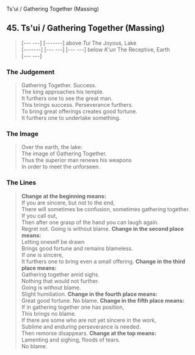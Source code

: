 Ts'ui / Gathering Together (Massing)
## 45. Ts'ui / Gathering Together (Massing)
> [--- ---]
> [-------] above _Tui_ The Joyous, Lake  
> [-------]
> [--- ---]
> [--- ---] below _K'un_ The Receptive, Earth  
> [--- ---]
### The Judgement
> Gathering Together. Success.  
 The king approaches his temple.  
 It furthers one to see the great man.  
 This brings success. Perseverance furthers.  
 To bring great offerings creates good fortune.  
 It furthers one to undertake something.
### The Image
> Over the earth, the lake:  
 The image of Gathering Together.  
 Thus the superior man renews his weapons  
 In order to meet the unforseen.
### The Lines

 > **Change at the beginning means:**  
 If you are sincere, but not to the end,  
 There will sometimes be confusion, sometimes gathering together.  
 If you call out,  
 Then after one grasp of the hand you can laugh again.  
 Regret not. Going is without blame.
 > **Change in the second place means:**  
 Letting oneself be drawn  
 Brings good fortune and remains blameless.  
 If one is sincere,  
 It furthers one to bring even a small offering.
 > **Change in the third place means:**  
 Gathering together amid sighs.  
 Nothing that would not further.  
 Going is without blame.  
 Slight humiliation.
 > **Change in the fourth place means:**  
 Great good fortune. No blame.
 > **Change in the fifth place means:**  
 If in gathering together one has position,  
 This brings no blame.  
 If there are some who are not yet sincere in the work,  
 Sublime and enduring perseverance is needed.  
 Then remorse disappears.
 > **Change at the top means:**  
 Lamenting and sighing, floods of tears.  
 No blame.



